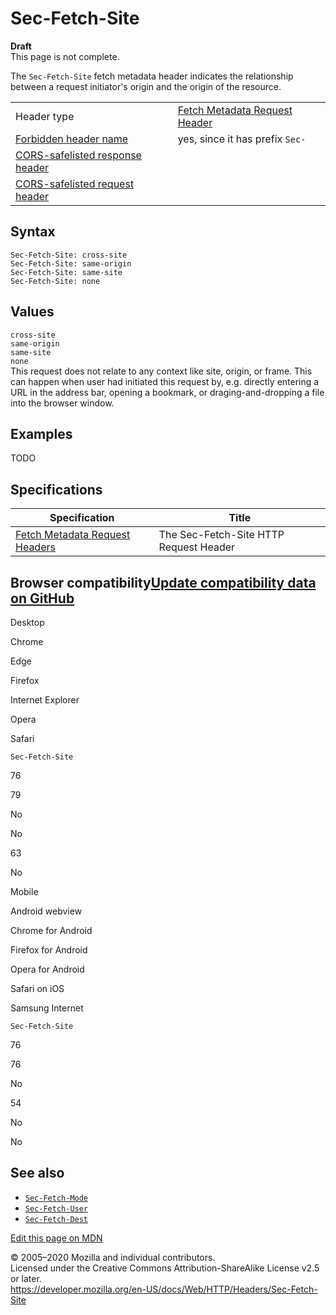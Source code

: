 Sec-Fetch-Site
==============

**Draft**  
This page is not complete.

The `Sec-Fetch-Site` fetch metadata header indicates the relationship between a request initiator's origin and the origin of the resource.

<table><tbody><tr class="odd"><td>Header type</td><td><a href="https://developer.mozilla.org/en-US/docs/Glossary/Fetch_Metadata_Request_Header">Fetch Metadata Request Header</a></td></tr><tr class="even"><td><a href="https://developer.mozilla.org/en-US/docs/Glossary/Forbidden_header_name">Forbidden header name</a></td><td>yes, since it has prefix <code>Sec-</code></td></tr><tr class="odd"><td><a href="https://developer.mozilla.org/en-US/docs/Glossary/CORS-safelisted_response_header">CORS-safelisted response header</a></td><td></td></tr><tr class="even"><td><a href="https://developer.mozilla.org/en-US/docs/Glossary/CORS-safelisted_request_header">CORS-safelisted request header</a></td><td></td></tr></tbody></table>

Syntax
------

    Sec-Fetch-Site: cross-site
    Sec-Fetch-Site: same-origin
    Sec-Fetch-Site: same-site
    Sec-Fetch-Site: none

Values
------

`cross-site`  
`same-origin`  
`same-site`  
`none`  
This request does not relate to any context like site, origin, or frame. This can happen when user had initiated this request by, e.g. directly entering a URL in the address bar, opening a bookmark, or draging-and-dropping a file into the browser window.

Examples
--------

TODO

Specifications
--------------

<table><thead><tr class="header"><th>Specification</th><th>Title</th></tr></thead><tbody><tr class="odd"><td><a href="https://w3c.github.io/webappsec-fetch-metadata/#sec-fetch-site-header">Fetch Metadata Request Headers</a></td><td>The Sec-Fetch-Site HTTP Request Header</td></tr></tbody></table>

Browser compatibility<a href="https://github.com/mdn/browser-compat-data" class="bc-github-link">Update compatibility data on GitHub</a>
----------------------------------------------------------------------------------------------------------------------------------------

Desktop

<span class="bc-head-txt-label bc-head-icon-chrome">Chrome</span>

<span class="bc-head-txt-label bc-head-icon-edge">Edge</span>

<span class="bc-head-txt-label bc-head-icon-firefox">Firefox</span>

<span class="bc-head-txt-label bc-head-icon-ie">Internet Explorer</span>

<span class="bc-head-txt-label bc-head-icon-opera">Opera</span>

<span class="bc-head-txt-label bc-head-icon-safari">Safari</span>

`Sec-Fetch-Site`

76

79

No

No

63

No

Mobile

<span class="bc-head-txt-label bc-head-icon-webview_android">Android webview</span>

<span class="bc-head-txt-label bc-head-icon-chrome_android">Chrome for Android</span>

<span class="bc-head-txt-label bc-head-icon-firefox_android">Firefox for Android</span>

<span class="bc-head-txt-label bc-head-icon-opera_android">Opera for Android</span>

<span class="bc-head-txt-label bc-head-icon-safari_ios">Safari on iOS</span>

<span class="bc-head-txt-label bc-head-icon-samsunginternet_android">Samsung Internet</span>

`Sec-Fetch-Site`

76

76

No

54

No

No

See also
--------

-   [`Sec-Fetch-Mode`](sec-fetch-mode)
-   [`Sec-Fetch-User`](sec-fetch-user)
-   [`Sec-Fetch-Dest`](sec-fetch-dest)

<a href="https://developer.mozilla.org/en-US/docs/Web/HTTP/Headers/Sec-Fetch-Site$edit" class="_attribution-link">Edit this page on MDN</a>

© 2005–2020 Mozilla and individual contributors.  
Licensed under the Creative Commons Attribution-ShareAlike License v2.5 or later.  
<a href="https://developer.mozilla.org/en-US/docs/Web/HTTP/Headers/Sec-Fetch-Site" class="_attribution-link">https://developer.mozilla.org/en-US/docs/Web/HTTP/Headers/Sec-Fetch-Site</a>
